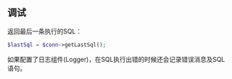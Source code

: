 ## 调试

返回最后一条执行的SQL：
```php
$lastSql = $conn->getLastSql();
```

如果配置了日志组件(Logger)，在SQL执行出错的时候还会记录错误消息及SQL语句。